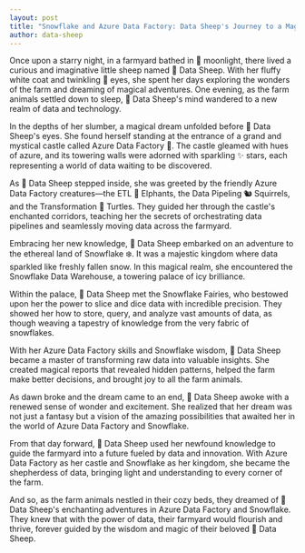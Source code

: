 ```yaml
---
layout: post
title: "Snowflake and Azure Data Factory: Data Sheep's Journey to a Magical Data Wonderland"
author: data-sheep
--- 
```


Once upon a starry night, in a farmyard bathed in 🌟 moonlight, there lived a curious and imaginative little sheep named 🐑 Data Sheep. With her fluffy white coat and twinkling 👀 eyes, she spent her days exploring the wonders of the farm and dreaming of magical adventures. One evening, as the farm animals settled down to sleep, 🐑 Data Sheep's mind wandered to a new realm of data and technology.

In the depths of her slumber, a magical dream unfolded before 🐑 Data Sheep's eyes. She found herself standing at the entrance of a grand and mystical castle called Azure Data Factory 🏰. The castle gleamed with hues of azure, and its towering walls were adorned with sparkling ✨ stars, each representing a world of data waiting to be discovered.

As 🐑 Data Sheep stepped inside, she was greeted by the friendly Azure Data Factory creatures—the ETL 🐘 Elphants, the Data Pipeling 🐿️ Squirrels, and the Transformation 🐢 Turtles. They guided her through the castle's enchanted corridors, teaching her the secrets of orchestrating data pipelines and seamlessly moving data across the farmyard.

Embracing her new knowledge, 🐑 Data Sheep embarked on an adventure to the ethereal land of Snowflake ❄️. It was a majestic kingdom where data sparkled like freshly fallen snow. In this magical realm, she encountered the Snowflake Data Warehouse, a towering palace of icy brilliance.

Within the palace, 🐑 Data Sheep met the Snowflake Fairies, who bestowed upon her the power to slice and dice data with incredible precision. They showed her how to store, query, and analyze vast amounts of data, as though weaving a tapestry of knowledge from the very fabric of snowflakes.

With her Azure Data Factory skills and Snowflake wisdom, 🐑 Data Sheep became a master of transforming raw data into valuable insights. She created magical reports that revealed hidden patterns, helped the farm make better decisions, and brought joy to all the farm animals.

As dawn broke and the dream came to an end, 🐑 Data Sheep awoke with a renewed sense of wonder and excitement. She realized that her dream was not just a fantasy but a vision of the amazing possibilities that awaited her in the world of Azure Data Factory and Snowflake.

From that day forward, 🐑 Data Sheep used her newfound knowledge to guide the farmyard into a future fueled by data and innovation. With Azure Data Factory as her castle and Snowflake as her kingdom, she became the shepherdess of data, bringing light and understanding to every corner of the farm.

And so, as the farm animals nestled in their cozy beds, they dreamed of 🐑 Data Sheep's enchanting adventures in Azure Data Factory and Snowflake. They knew that with the power of data, their farmyard would flourish and thrive, forever guided by the wisdom and magic of their beloved 🐑 Data Sheep.